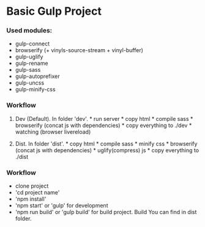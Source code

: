 # Basic Gulp Project
### Used modules:
  - gulp-connect
  - browserify (+ vinyls-source-stream + vinyl-buffer)
  - gulp-uglify
  - gulp-rename
  - gulp-sass
  - gulp-autoprefixer
  - gulp-uncss
  - gulp-minify-css

###  Workflow
  1. Dev (Default). In folder 'dev'.
    * run server
    * copy html
    * compile sass
    * browserify (concat js with dependencies)
    * copy everything to ./dev
    * watching (browser livereload)

  2. Dist. In folder 'dist'.
    * copy html
    * compile sass
    * minify css
    * browserify (concat js with dependencies)
    * uglify(compress) js
    * copy everything to ./dist
###  Workflow
  * clone project
  * 'cd project name'
  * 'npm install'
  * 'npm start' or 'gulp' for development
  * 'npm run build' or 'gulp build' for build project. Build You can find in dist folder.
